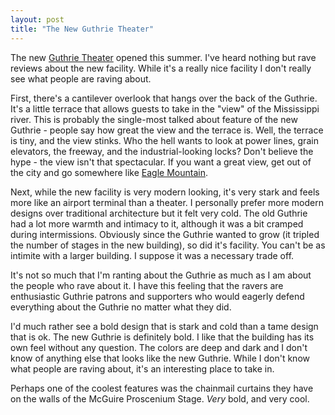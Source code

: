 ```yaml
---
layout: post
title: "The New Guthrie Theater"
---
```


<p>The new <a href="http://guthrietheater.org/" target="_blank">Guthrie Theater</a> opened this summer.  I've heard nothing but rave reviews about the new facility.  While it's a really nice facility I don't really see what people are raving about.</p>
  
<p>First, there's a cantilever overlook that hangs over the back of the Guthrie.  It's a little terrace that allows guests to take in the "view" of the Mississippi river.  This is probably the single-most talked about feature of the new Guthrie - people say how great the view and the terrace is.  Well, the terrace is tiny, and the view stinks.  Who the hell wants to look at power lines, grain elevators, the freeway, and the industrial-looking locks?  Don't believe the hype - the view isn't that spectacular.  If you want a great view, get out of the city and go somewhere like <a href="http://www.americasroof.com/mn.shtml" target="_blank">Eagle Mountain</a>.</p>
  
<p>Next, while the new facility is very modern looking, it's very stark and feels more like an airport terminal than a theater.  I personally prefer more modern designs over traditional architecture but it felt very cold.  The old Guthrie had a lot more warmth and intimacy to it, although it was a bit cramped during intermissions.  Obviously since the Guthrie wanted to grow (it tripled the number of stages in the new building), so did it's facility.  You can't be as intimite with a larger building.  I suppose it was a necessary trade off.</p>
  
<p>It's not so much that I'm ranting about the Guthrie as much as I am about the people who rave about it.  I have this feeling that the ravers are enthusiastic Guthrie patrons and supporters who would eagerly defend everything about the Guthrie no matter what they did.  </p>
  
<p>I'd much rather see a bold design that is stark and cold than a tame design that is ok.  The new Guthrie is definitely bold.  I like that the building has its own feel without any question.  The colors are deep and dark and I don't know of anything else that looks like the new Guthrie.  While I don't know what people are raving about, it's an interesting place to take in.</p>
  
<p>Perhaps one of the coolest features was the chainmail curtains they have on the walls of the McGuire Proscenium Stage.  <em>Very</em> bold, and very cool.</p>
 
